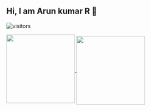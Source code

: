 ## Hi, I am Arun kumar R 👋
![visitors](https://visitor-badge-reloaded.herokuapp.com/badge?page_id=com.github.pushpavel)

<a href="https://github.com/youknowwhoiam05/Arun-kumar-R">
  <img height="180em" align="center" style="padding-bottom:8px" src="https://github-readme-stats.vercel.app/api?username= youknowwhoiam05&show_icons=true&hide_border=true&count_private=true&include_all_commits=true&theme=tokyonight&hide=prs" />
</a>
<a href="https://github.com/youknowwhoiam05/Arun-kumar-R">
  <img height="180em" align="center" src="https://github-readme-stats.vercel.app/api/top-langs/?username= youknowwhoiam05&layout=compact&hide_border=true&langs_count=6&theme=tokyonight" />
</a>
